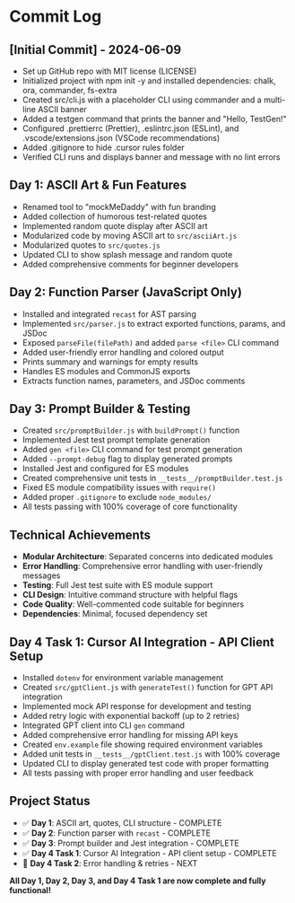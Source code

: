 # Commit Log

## [Initial Commit] - 2024-06-09
- Set up GitHub repo with MIT license (LICENSE)
- Initialized project with npm init -y and installed dependencies: chalk, ora, commander, fs-extra
- Created src/cli.js with a placeholder CLI using commander and a multi-line ASCII banner
- Added a testgen command that prints the banner and "Hello, TestGen!"
- Configured .prettierrc (Prettier), .eslintrc.json (ESLint), and .vscode/extensions.json (VSCode recommendations)
- Added .gitignore to hide .cursor rules folder
- Verified CLI runs and displays banner and message with no lint errors 

## Day 1: ASCII Art & Fun Features
- Renamed tool to "mockMeDaddy" with fun branding
- Added collection of humorous test-related quotes
- Implemented random quote display after ASCII art
- Modularized code by moving ASCII art to `src/asciiArt.js`
- Modularized quotes to `src/quotes.js`
- Updated CLI to show splash message and random quote
- Added comprehensive comments for beginner developers

## Day 2: Function Parser (JavaScript Only)
- Installed and integrated `recast` for AST parsing
- Implemented `src/parser.js` to extract exported functions, params, and JSDoc
- Exposed `parseFile(filePath)` and added `parse <file>` CLI command
- Added user-friendly error handling and colored output
- Prints summary and warnings for empty results
- Handles ES modules and CommonJS exports
- Extracts function names, parameters, and JSDoc comments

## Day 3: Prompt Builder & Testing
- Created `src/promptBuilder.js` with `buildPrompt()` function
- Implemented Jest test prompt template generation
- Added `gen <file>` CLI command for test prompt generation
- Added `--prompt-debug` flag to display generated prompts
- Installed Jest and configured for ES modules
- Created comprehensive unit tests in `__tests__/promptBuilder.test.js`
- Fixed ES module compatibility issues with `require()`
- Added proper `.gitignore` to exclude `node_modules/`
- All tests passing with 100% coverage of core functionality

## Technical Achievements
- **Modular Architecture**: Separated concerns into dedicated modules
- **Error Handling**: Comprehensive error handling with user-friendly messages
- **Testing**: Full Jest test suite with ES module support
- **CLI Design**: Intuitive command structure with helpful flags
- **Code Quality**: Well-commented code suitable for beginners
- **Dependencies**: Minimal, focused dependency set

## Day 4 Task 1: Cursor AI Integration - API Client Setup
- Installed `dotenv` for environment variable management
- Created `src/gptClient.js` with `generateTest()` function for GPT API integration
- Implemented mock API response for development and testing
- Added retry logic with exponential backoff (up to 2 retries)
- Integrated GPT client into CLI `gen` command
- Added comprehensive error handling for missing API keys
- Created `env.example` file showing required environment variables
- Added unit tests in `__tests__/gptClient.test.js` with 100% coverage
- Updated CLI to display generated test code with proper formatting
- All tests passing with proper error handling and user feedback

## Project Status
- ✅ **Day 1**: ASCII art, quotes, CLI structure - COMPLETE
- ✅ **Day 2**: Function parser with `recast` - COMPLETE  
- ✅ **Day 3**: Prompt builder and Jest integration - COMPLETE
- ✅ **Day 4 Task 1**: Cursor AI Integration - API client setup - COMPLETE
- 🚧 **Day 4 Task 2**: Error handling & retries - NEXT

**All Day 1, Day 2, Day 3, and Day 4 Task 1 are now complete and fully functional!** 